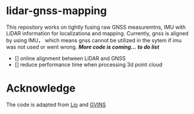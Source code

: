 # lidar-gnss-mapping
This repository works on tightly fusing raw GNSS measuremtns, IMU with LiDAR information for localizationa and mapping.
Currently, gnss is aligned by using IMU， which means gnss cannot be utilized in the sytem if imu was not used or went wrong.
***More code is coming...***
***to do list***
- [] online alignment between LiDAR and GNSS
- [] reduce performance time when processing 3d point cloud
# Acknowledge
The code is adapted from [Lio](https://github.com/hyye/lio-mapping) and [GVINS](https://github.com/HKUST-Aerial-Robotics/GVINS)

